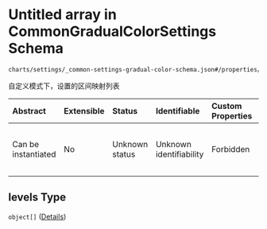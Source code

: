 # Untitled array in CommonGradualColorSettings Schema

```txt
charts/settings/_common-settings-gradual-color-schema.json#/properties/gradualColor/properties/levels
```

自定义模式下，设置的区间映射列表

| Abstract            | Extensible | Status         | Identifiable            | Custom Properties | Additional Properties | Access Restrictions | Defined In                                                                                                                                |
| :------------------ | :--------- | :------------- | :---------------------- | :---------------- | :-------------------- | :------------------ | :---------------------------------------------------------------------------------------------------------------------------------------- |
| Can be instantiated | No         | Unknown status | Unknown identifiability | Forbidden         | Allowed               | none                | [\_common-settings-gradual-color-schema.json\*](../out/charts/settings/_common-settings-gradual-color-schema.json "open original schema") |

## levels Type

`object[]` ([Details](_common-settings-gradual-color-schema-properties-gradualcolor-properties-levels-items.md))
